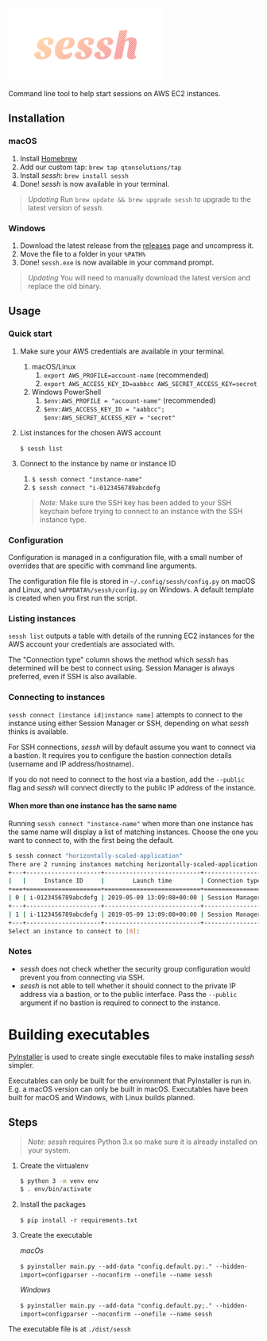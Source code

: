 ![sessh](./assets/sessh.png)

Command line tool to help start sessions on AWS EC2 instances. 

## Installation
### macOS
1. Install [Homebrew](https://brew.sh)
2. Add our custom tap: `brew tap qtonsolutions/tap`
3. Install _sessh_: `brew install sessh`
4. Done! _sessh_ is now available in your terminal.

> *Updating* Run `brew update && brew upgrade sessh` to upgrade to the latest version of _sessh_.

### Windows
1. Download the latest release from the [releases](https://github.com/QtonSolutions/sessh/releases/) page and uncompress it.
2. Move the file to a folder in your `%PATH%`
3. Done! `sessh.exe` is now available in your command prompt.

> *Updating* You will need to manually download the latest version and replace the old binary.

## Usage
### Quick start
1. Make sure your AWS credentials are available in your terminal.
   1. macOS/Linux
      1. `export AWS_PROFILE=account-name` (recommended)
      2. `export AWS_ACCESS_KEY_ID=aabbcc AWS_SECRET_ACCESS_KEY=secret`
   2. Windows PowerShell
      1. `$env:AWS_PROFILE = "account-name"` (recommended)
      2. `$env:AWS_ACCESS_KEY_ID = "aabbcc"; $env:AWS_SECRET_ACCESS_KEY = "secret"`
2. List instances for the chosen AWS account
     
     `$ sessh list` 

3. Connect to the instance by name or instance ID
   1. `$ sessh connect "instance-name"`
   2. `$ sessh connect "i-0123456789abcdefg`

   > *Note:* Make sure the SSH key has been added to your SSH keychain before trying to connect to an instance with the SSH instance type.

### Configuration
Configuration is managed in a configuration file, with a small number of overrides that are specific with command line arguments.

The configuration file file is stored in `~/.config/sessh/config.py` on macOS and Linux, and `%APPDATA%/sessh/config.py` on Windows. A default template is created when you first run the script.

### Listing instances
`sessh list` outputs a table with details of the running EC2 instances for the AWS account your credentials are associated with.

The "Connection type" column shows the method which _sessh_ has determined will be best to connect using. Session Manager is always preferred, even if SSH is also available.

### Connecting to instances
`sessh connect [instance id|instance name]` attempts to connect to the instance using either Session Manager or SSH, depending on what _sessh_ thinks is available.

For SSH connections, _sessh_ will by default assume you want to connect via a bastion. It requires you to configure the bastion connection details (username and IP address/hostname). 

If you do not need to connect to the host via a bastion, add the `--public` flag and _sessh_ will connect directly to the public IP address of the instance.

#### When more than one instance has the same name
Running `sessh connect "instance-name"` when more than one instance has the same name will display a list of matching instances. Choose the one you want to connect to, with the first being the default.

```bash
$ sessh connect "horizontally-scaled-application"
There are 2 running instances matching horizontally-scaled-application.
+---+---------------------+---------------------------+-----------------+
|   |     Instance ID     |        Launch time        | Connection type |
+===+=====================+===========================+=================+
| 0 | i-0123456789abcdefg | 2019-05-09 13:09:08+00:00 | Session Manager |
+---+---------------------+---------------------------+-----------------+
| 1 | i-1123456789abcdefg | 2019-05-09 13:09:08+00:00 | Session Manager |
+---+---------------------+---------------------------+-----------------+
Select an instance to connect to [0]:
```

### Notes
- _sessh_ does not check whether the security group configuration would prevent you from connecting via SSH.
- _sessh_ is not able to tell whether it should connect to the private IP address via a bastion, or to the public interface. Pass the `--public` argument if no bastion is required to connect to the instance.

# Building executables
[PyInstaller](http://www.pyinstaller.org) is used to create single executable files to make installing _sessh_ simpler.

Executables can only be built for the environment that PyInstaller is run in. E.g. a macOS version can only be built in macOS. Executables have been built for macOS and Windows, with Linux builds planned.

## Steps
> _*Note:* sessh_ requires Python 3.x so make sure it is already installed on your system.
>
1. Create the virtualenv

    ```bash
    $ python 3 -m venv env
    $ . env/bin/activate
    ```
    
2. Install the packages
    
    `$ pip install -r requirements.txt`

3. Create the executable
    
    *macOs*
    
    `$ pyinstaller main.py --add-data "config.default.py:." --hidden-import=configparser --noconfirm --onefile --name sessh`
    
    *Windows*  
    
    `$ pyinstaller main.py --add-data "config.default.py;." --hidden-import=configparser --noconfirm --onefile --name sessh`

The executable file is at `./dist/sessh`
